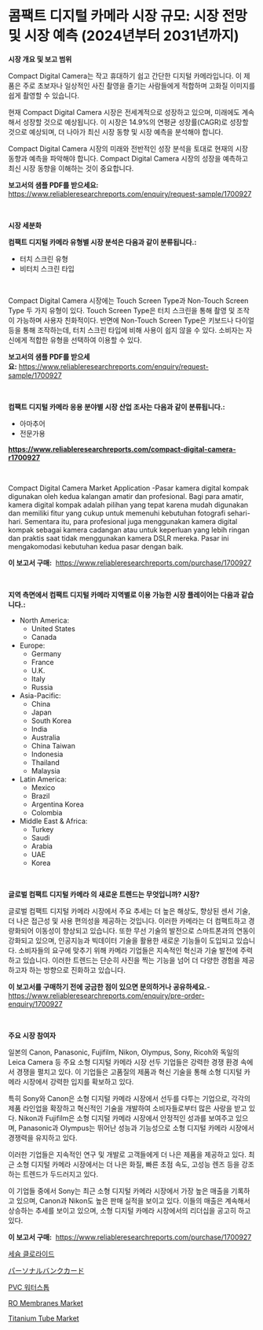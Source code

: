 <p><h1>콤팩트 디지털 카메라 시장 규모: 시장 전망 및 시장 예측 (2024년부터 2031년까지)</h1></p><p><strong>시장 개요 및 보고 범위</strong></p>
<p><p>Compact Digital Camera는 작고 휴대하기 쉽고 간단한 디지털 카메라입니다. 이 제품은 주로 초보자나 일상적인 사진 촬영을 즐기는 사람들에게 적합하며 고화질 이미지를 쉽게 촬영할 수 있습니다.</p><p>현재 Compact Digital Camera 시장은 전세계적으로 성장하고 있으며, 미래에도 계속해서 성장할 것으로 예상됩니다. 이 시장은 14.9%의 연평균 성장률(CAGR)로 성장할 것으로 예상되며, 더 나아가 최신 시장 동향 및 시장 예측을 분석해야 합니다.</p><p>Compact Digital Camera 시장의 미래와 전반적인 성장 분석을 토대로 현재의 시장 동향과 예측을 파악해야 합니다. Compact Digital Camera 시장의 성장을 예측하고 최신 시장 동향을 이해하는 것이 중요합니다.</p></p>
<p><strong>보고서의 샘플 PDF를 받으세요:</strong> <a href="https://www.reliableresearchreports.com/enquiry/request-sample/1700927">https://www.reliableresearchreports.com/enquiry/request-sample/1700927</a></p>
<p>&nbsp;</p>
<p><strong>시장 세분화</strong></p>
<p><strong>컴팩트 디지털 카메라 유형별 시장 분석은 다음과 같이 분류됩니다.:</strong></p>
<p><ul><li>터치 스크린 유형</li><li>비터치 스크린 타입</li></ul></p>
<p>&nbsp;</p>
<p><p>Compact Digital Camera 시장에는 Touch Screen Type과 Non-Touch Screen Type 두 가지 유형이 있다. Touch Screen Type은 터치 스크린을 통해 촬영 및 조작이 가능하며 사용자 친화적이다. 반면에 Non-Touch Screen Type은 키보드나 다이얼 등을 통해 조작하는데, 터치 스크린 타입에 비해 사용이 쉽지 않을 수 있다. 소비자는 자신에게 적합한 유형을 선택하여 이용할 수 있다.</p></p>
<p><strong>보고서의 샘플 PDF를 받으세요:</strong>&nbsp;<a href="https://www.reliableresearchreports.com/enquiry/request-sample/1700927">https://www.reliableresearchreports.com/enquiry/request-sample/1700927</a></p>
<p>&nbsp;</p>
<p><strong> 컴팩트 디지털 카메라 응용 분야별 시장 산업 조사는 다음과 같이 분류됩니다.:</strong></p>
<p><ul><li>아마추어</li><li>전문가용</li></ul></p>
<p><strong><a href="https://www.reliableresearchreports.com/compact-digital-camera-r1700927">https://www.reliableresearchreports.com/compact-digital-camera-r1700927</a></strong></p>
<p>&nbsp;</p>
<p><p>Compact Digital Camera Market Application -Pasar kamera digital kompak digunakan oleh kedua kalangan amatir dan profesional. Bagi para amatir, kamera digital kompak adalah pilihan yang tepat karena mudah digunakan dan memiliki fitur yang cukup untuk memenuhi kebutuhan fotografi sehari-hari. Sementara itu, para profesional juga menggunakan kamera digital kompak sebagai kamera cadangan atau untuk keperluan yang lebih ringan dan praktis saat tidak menggunakan kamera DSLR mereka. Pasar ini mengakomodasi kebutuhan kedua pasar dengan baik.</p></p>
<p><strong>이 보고서 구매:</strong>&nbsp; <a href="https://www.reliableresearchreports.com/purchase/1700927">https://www.reliableresearchreports.com/purchase/1700927</a></p>
<p>&nbsp;</p>
<p><strong>지역 측면에서 컴팩트 디지털 카메라 지역별로 이용 가능한 시장 플레이어는 다음과 같습니다.:</strong></p>
<p><ul>
    <li>
        North America:
        <ul>
            <li>United States</li>
            <li>Canada</li>
        </ul>
    </li>
    <li>
        Europe:
        <ul>
            <li>Germany</li>
            <li>France</li>
            <li>U.K.</li>
            <li>Italy</li>
            <li>Russia</li>
        </ul>
    </li>
    <li>
        Asia-Pacific:
        <ul>
            <li>China</li>
            <li>Japan</li>
            <li>South Korea</li>
            <li>India</li>
            <li>Australia</li>
            <li>China Taiwan</li>
            <li>Indonesia</li>
            <li>Thailand</li>
            <li>Malaysia</li>
        </ul>
    </li>
    <li>
        Latin America:
        <ul>
            <li>Mexico</li>
            <li>Brazil</li>
            <li>Argentina Korea</li>
            <li>Colombia</li>
        </ul>
    </li>
    <li>
        Middle East & Africa:
        <ul>
            <li>Turkey</li>
            <li>Saudi</li>
            <li>Arabia</li>
            <li>UAE</li>
            <li>Korea</li>
        </ul>
    </li>
    </ul></p>
<p>&nbsp;</p>
<p><strong>글로벌 컴팩트 디지털 카메라 의 새로운 트렌드는 무엇입니까? 시장?</strong></p>
<p><p>글로벌 컴팩트 디지털 카메라 시장에서 주요 추세는 더 높은 해상도, 향상된 센서 기술, 더 나은 접근성 및 사용 편의성을 제공하는 것입니다. 이러한 카메라는 더 컴팩트하고 경량화되어 이동성이 향상되고 있습니다. 또한 무선 기술의 발전으로 스마트폰과의 연동이 강화되고 있으며, 인공지능과 빅데이터 기술을 활용한 새로운 기능들이 도입되고 있습니다. 소비자들의 요구에 맞추기 위해 카메라 기업들은 지속적인 혁신과 기술 발전에 주력하고 있습니다. 이러한 트렌드는 단순히 사진을 찍는 기능을 넘어 더 다양한 경험을 제공하고자 하는 방향으로 진화하고 있습니다.</p></p>
<p><strong>이 보고서를 구매하기 전에 궁금한 점이 있으면 문의하거나 공유하세요.</strong>- <a href="https://www.reliableresearchreports.com/enquiry/pre-order-enquiry/1700927">https://www.reliableresearchreports.com/enquiry/pre-order-enquiry/1700927</a></p>
<p>&nbsp;</p>
<p><strong>주요 시장 참여자</strong></p>
<p><p>일본의 Canon, Panasonic, Fujifilm, Nikon, Olympus, Sony, Ricoh와 독일의 Leica Camera 등 주요 소형 디지털 카메라 시장 선두 기업들은 강력한 경쟁 환경 속에서 경쟁을 펼치고 있다. 이 기업들은 고품질의 제품과 혁신 기술을 통해 소형 디지털 카메라 시장에서 강력한 입지를 확보하고 있다.</p><p>특히 Sony와 Canon은 소형 디지털 카메라 시장에서 선두를 다투는 기업으로, 각각의 제품 라인업을 확장하고 혁신적인 기술을 개발하여 소비자들로부터 많은 사랑을 받고 있다. Nikon과 Fujifilm은 소형 디지털 카메라 시장에서 안정적인 성과를 보여주고 있으며, Panasonic과 Olympus는 뛰어난 성능과 기능성으로 소형 디지털 카메라 시장에서 경쟁력을 유지하고 있다. </p><p>이러한 기업들은 지속적인 연구 및 개발로 고객들에게 더 나은 제품을 제공하고 있다. 최근 소형 디지털 카메라 시장에서는 더 나은 화질, 빠른 초점 속도, 고성능 렌즈 등을 강조하는 트렌드가 두드러지고 있다.</p><p>이 기업들 중에서 Sony는 최근 소형 디지털 카메라 시장에서 가장 높은 매출을 기록하고 있으며, Canon과 Nikon도 높은 판매 실적을 보이고 있다. 이들의 매출은 계속해서 상승하는 추세를 보이고 있으며, 소형 디지털 카메라 시장에서의 리더십을 공고히 하고 있다.</p></p>
<p><strong>이 보고서 구매:</strong>&nbsp;&nbsp;<a href="https://www.reliableresearchreports.com/purchase/1700927">https://www.reliableresearchreports.com/purchase/1700927</a></p>
<p><p><a href="https://github.com/CliftonFisher9067/Market-Research-Report-List-1/blob/main/838164819419.md">세슘 클로라이드</a></p><p><a href="https://github.com/EmoryYundt1935/Market-Research-Report-List-1/blob/main/583559120914.md">パーソナルバンクカード</a></p><p><a href="https://github.com/vskv4779xr1/Market-Research-Report-List-1/blob/main/538030319418.md">PVC 워터스톱</a></p><p><a href="https://issuu.com/reportprime-2/docs/ro-membranes-market-size-2030.pptx">RO Membranes Market</a></p><p><a href="https://issuu.com/reportprime-2/docs/titanium-tube-market-size-2030.pptx">Titanium Tube Market</a></p></p>